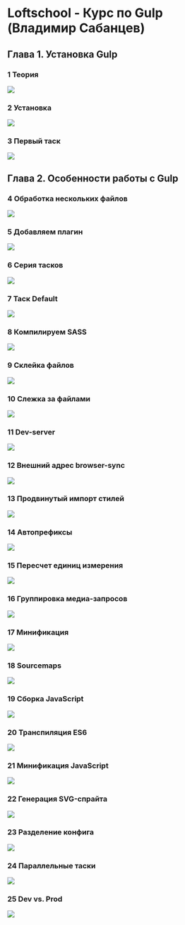 # Loftschool - Курс по Gulp (Владимир Сабанцев)

## **Глава 1. Установка Gulp**

### 1 Теория 

![](_png/1.%20Теория.jpg)

### 2 Установка 

![](_png/2.%20Установка.jpg)

### 3 Первый таск

![](_png/3.%20Первый%20таск.jpg)




## **Глава 2. Особенности работы с Gulp**

### 4 Обработка нескольких файлов

![](_png/4.%20Обработка%20нескольких%20файлов.jpg)

### 5 Добавляем плагин

![](_png/5.%20Добавляем%20плагин.jpg)

### 6 Серия тасков

![](_png/6.%20Серия%20тасков.jpg)

### 7 Таск Default

![](_png/7.%20Таск%20Default.jpg)

### 8 Компилируем SASS

![](_png/8.%20Компилируем%20SASS.jpg)

### 9 Склейка файлов

![](_png/9.%20Склейка%20файлов.jpg)

### 10 Слежка за файлами

![](_png/10.%20Слежка%20за%20файлами.jpg)

### 11 Dev-server

![](_png/11.%20Dev-server.jpg)

### 12 Внешний адрес browser-sync

![](_png/12.%20Внешний%20адрес%20browser-sync.jpg)

### 13 Продвинутый импорт стилей

![](_png/13.%20Продвинутый%20импорт%20стилей.jpg)

### 14 Автопрефиксы

![](_png/14.%20Автопрефиксы.jpg)

### 15 Пересчет единиц измерения

![](_png/15.%20Пересчет%20единиц%20измерения.jpg)

### 16 Группировка медиа-запросов

![](_png/16.%20Группировка%20медиа-запросов.jpg)

### 17 Минификация

![](_png/17.%20Минификация.jpg)

### 18 Sourcemaps

![](_png/18.%20Sourcemaps.jpg)

### 19 Сборка JavaScript

![](_png/19.%20Сборка%20JavaScript.jpg)

### 20 Транспиляция ES6

![](_png/20.%20Транспиляция%20ES6.jpg)

### 21 Минификация JavaScript

![](_png/21.%20Минификация%20JavaScript.jpg)

### 22 Генерация SVG-спрайта

![](_png/22.%20Генерация%20SVG-спрайта.jpg)

### 23 Разделение конфига

![](_png/23.%20Разделение%20конфига.jpg)

### 24 Параллельные таски

![](_png/24.%20Параллельные%20таски.jpg)

### 25 Dev vs. Prod

![](_png/25.%20Dev%20vs.%20Prod.jpg)

